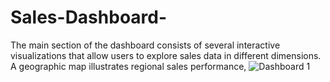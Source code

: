 # Sales-Dashboard-
The main section of the dashboard consists of several interactive visualizations that allow users to explore sales data in different dimensions. A geographic map illustrates regional sales performance,
![Dashboard 1](https://github.com/mona342/Sales-Dashboard-/assets/134848156/698f8f70-c359-49ff-8ded-36a960793e93)
